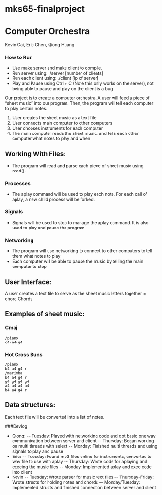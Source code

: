 # mks65-finalproject
# Computer Orchestra

Kevin Cai, Eric Chen, Qiong Huang

### How to Run
- Use make server and make client to compile.
- Run server using:
./server [number of clients]
- Run each client using:
./client [ip of server]
- Play and Pause using Ctrl + C (Note this only works on the server), not being able to pause and play on the client is a bug

Our project is to create a computer orchestra. A user will feed a piece of “sheet music” into our program. Then, the program will tell each computer to play certain notes. 

1. User creates the sheet music as a text file
2. User connects main computer to other computers
3. User chooses instruments for each computer
4. The main computer reads the sheet music, and tells each other computer what notes to play and when 

## Working With Files:
- The program will read and parse each piece of sheet music using read().  
### Processes
- The aplay command will be used to play each note. For each call of aplay, a new child process will be forked. 
### Signals
- Signals will be used to stop to manage the aplay command. It is also used to play and pause the program
### Networking
- The program will use networking to connect to other computers to tell them what notes to play
- Each computer will be able to pause the music by telling the main computer to stop

## User Interface:
A user creates a text file to serve as the sheet music
letters together = chord
Chords

## Examples of sheet music: 
### Cmaj
```
/piano
c4-e4-g4
```

### Hot Cross Buns
```
/piano
b4 a4 g4 r
/marimba
b4 a4 g4 r
g4 g4 g4 g4 
a4 a4 a4 a4
b4 a4 g4 r
```

## Data structures:
Each text file will be converted into a list of notes. 

###Devlog
- Qiong:
-- Tuesday: Played with networking code and got basic one way communication between server and client
-- Thursday: Began working on multi threads with select
-- Monday: Finished multi threads and using signals to play and pause
- Eric:
-- Tuesday: Found mp3 files online for instruments, converted to wav file to use with aplay
-- Thursday: Wrote code for aplaying and execing the music files 
-- Monday: Implemented aplay and exec code into client
- Kevin
-- Tuesday: Wrote parser for music text files
-- Thursday-Friday: Wrote structs for holding notes and chords
-- Monday/Tuesday: Implemented structs and finished connection between server and client
